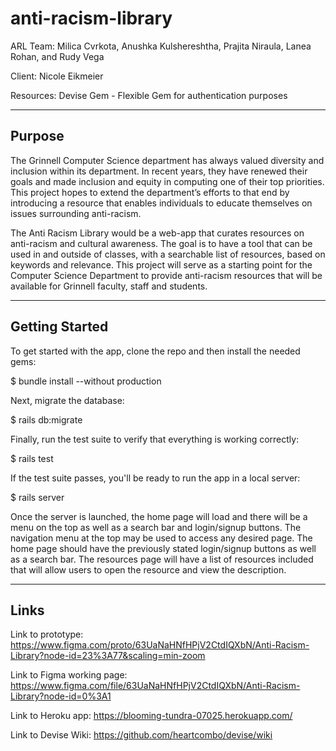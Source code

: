 # anti-racism-library
ARL Team:
Milica Cvrkota, Anushka Kulshereshtha, Prajita Niraula, Lanea Rohan, and Rudy Vega

Client:
Nicole Eikmeier

Resources:
Devise Gem - Flexible Gem for authentication purposes

-------
Purpose
-------

The Grinnell Computer Science department has always valued diversity and inclusion within its department. In recent years, they have renewed their 
goals and made inclusion and equity in computing one of their top priorities. This project hopes to extend the department’s efforts to that end by 
introducing a resource that enables individuals to educate themselves on issues surrounding anti-racism. 

The Anti Racism Library would be a web-app that curates resources on anti-racism and cultural awareness. The goal is to have a tool that can be used
in and outside of classes, with a searchable list of resources, based on keywords and relevance. This project will serve as a starting point for the 
Computer Science Department to provide anti-racism resources that will be available for Grinnell faculty, staff and students.

---------------
Getting Started
---------------

To get started with the app, clone the repo and then install the needed gems:

$ bundle install --without production

Next, migrate the database:


$ rails db:migrate

Finally, run the test suite to verify that everything is working correctly:


$ rails test

If the test suite passes, you'll be ready to run the app in a local server:


$ rails server



Once the server is launched, the home page will load and there will be a menu on the top as well as a search bar and login/signup buttons. The 
navigation menu at the top may be used to access any desired page. The home page should have the previously stated login/signup buttons as well as a 
search bar. The resources page will have a list of resources included that will allow users to open the resource and view the description.


-----
Links
-----

Link to prototype:
https://www.figma.com/proto/63UaNaHNfHPjV2CtdIQXbN/Anti-Racism-Library?node-id=23%3A77&scaling=min-zoom

Link to Figma working page:
https://www.figma.com/file/63UaNaHNfHPjV2CtdIQXbN/Anti-Racism-Library?node-id=0%3A1

Link to Heroku app:
https://blooming-tundra-07025.herokuapp.com/

Link to Devise Wiki:
https://github.com/heartcombo/devise/wiki
